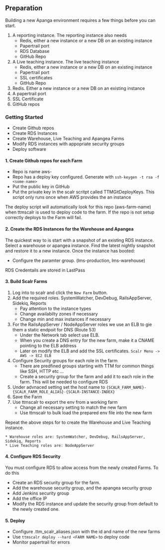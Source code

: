 ## Preparation

Building a new Apanga environment requires a few things before you can start.

1. A reporting instance. The reporting instance also needs
    * Redis, either a new instance or a new DB on an existing instance
    * Papertrail port
    * RDS Database
    * GitHub Repo
2. A Live teaching instance. The live teaching instance
    * Redis, either a new instance or a new DB on an existing instance
    * Papertrail port
    * SSL certificates
    * GitHub Repo
3. Redis. Either a new instance or a new DB on an existing instance
4. A papertrail port
5. SSL Certificate
6. GitHub repos

### Getting Started
* Create Github repos
* Create RDS Instances
* Create Warehouse, Live Teaching and Apangea Farms
* Modify RDS instances with appopriate security groups
* Deploy software

#### 1. Create Github repos for each Farm
* Repo is name aws-<farm-name>
* Repo has a deploy key configured. Generate with `ssh-keygen -t rsa -f <some-name>`
* Put the public key in GitHub
* Put the private key in the scalr scritpt called TTMGitDeployKeys. This script only runs once when AWS provides the an instance

The deploy script will automatically look for this repo (aws-farm-name) when ttmscalr is used to deploy code to the farm. 
If the repo is not setup correctly deploys to the Farm will fail.

#### 2. Create the RDS Instances for the Warehouse and Apangea
The quickest way to is start with a snapshot of an existing RDS instance. Select a warehouse or apangea instance. 
Find the latest nightly snapshot and restore it to a new instance. Once the instance has booted:

* Configure the paramter group. (lms-production, lms-warehouse)

RDS Credentails are stored in LastPass

#### 3. Build Scalr Farms

1. Log into to scalr and click the `New Farm` button.
2. Add the required roles. SystemWatcher, DevDebug, RailsAppServer, Sidekiq, Reports
    * Pay attention to the instance types
    * Change availabilty zones if necessary
    * Change min and max instances if necessary
3. For the RailsAppServer / NodeAppServer roles we use an ELB to gie them a static endpoit for DNS (Route 53)
    * Under the Network tab select use ELB.
    * When you create a DNS entry for the new farm, make it a CNAME pointing to the ELB address
    * Later on modify the ELB and add the SSL certificates. `Scalr Menu -> AWS -> EC2 ELB`
3. Configure Security groups for each role in the farm
    * There are predfined groups starting with TTM for common things like SSH, HTTP etc ...
    * Create a security group for the farm and add it to each role in the farm. This will be needed to configure RDS
4. Under advnaced setting set the host name to `{SCALR_FARM_NAME}-{SCALR_FARM_ROLE_ALIAS}-{SCALR-INSTANCE-INDEX}`
5. Save the Farm
6. Use ttmscalr to export the env from a working farm
    * Change all necessary setting to match the new farm
    * Use ttmscalr to bulk load the prepared env file into the new farm

Repeat the above steps for to create the Warehouse and Live Teaching instance.

    * Warehouse roles are: SystemWatcher, DevDebug, RailsAppServer, Sidekiq, Reports
    * Live Teaching roles are: NodeAppServer

#### 4. Configure RDS Security
You must configure RDS to allow access from the newly created Farms. To do this

* Create an RDS security group for the farm.
* Add the warehouse security group, and the apangea security group
* Add Jenkins security group
* Add the office IP
* Modify the RDS instance and update the security group from default to the newly created one.

#### 5. Deploy
* Configure .ttm_scalr_aliases.json with the id and name of the new farms
* Use `ttmscalr deploy --hard <FARM NAME>` to deploy code
* Monitor papertrail for errors

